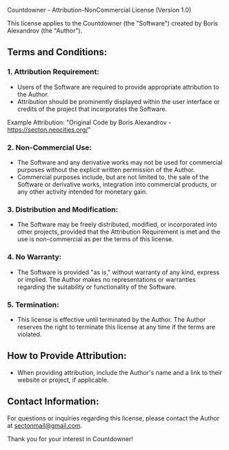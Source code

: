 Countdowner - Attribution-NonCommercial License (Version 1.0)

This license applies to the Countdowner (the "Software") created by Boris Alexandrov (the "Author").

## Terms and Conditions:

### 1. Attribution Requirement:

   - Users of the Software are required to provide appropriate attribution to the Author.
   - Attribution should be prominently displayed within the user interface or credits of the project that incorporates the Software.

Example Attribution:
   "Original Code by Boris Alexandrov - https://secton.neocities.org/"

### 2. Non-Commercial Use:

   - The Software and any derivative works may not be used for commercial purposes without the explicit written permission of the Author.
   - Commercial purposes include, but are not limited to, the sale of the Software or derivative works, integration into commercial products, or any other activity intended for monetary gain.

### 3. Distribution and Modification:

   - The Software may be freely distributed, modified, or incorporated into other projects, provided that the Attribution Requirement is met and the use is non-commercial as per the terms of this license.

### 4. No Warranty:

   - The Software is provided "as is," without warranty of any kind, express or implied. The Author makes no representations or warranties regarding the suitability or functionality of the Software.

### 5. Termination:

   - This license is effective until terminated by the Author. The Author reserves the right to terminate this license at any time if the terms are violated.

## How to Provide Attribution:

   - When providing attribution, include the Author's name and a link to their website or project, if applicable.

## Contact Information:

For questions or inquiries regarding this license, please contact the Author at sectonmail@gmail.com.

Thank you for your interest in Countdowner!
